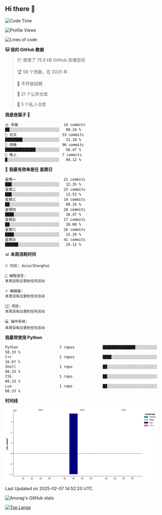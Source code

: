 ## Hi there 👋

<!--
**ZeroMapleQvQ/ZeroMapleQvQ** is a ✨ _special_ ✨ repository because its `README.md` (this file) appears on your GitHub profile.

Here are some ideas to get you started:

- 🔭 I’m currently working on ...
- 🌱 I’m currently learning ...
- 👯 I’m looking to collaborate on ...
- 🤔 I’m looking for help with ...
- 💬 Ask me about ...
- 📫 How to reach me: ...
- 😄 Pronouns: ...
- ⚡ Fun fact: ...
-->

<!--START_SECTION:waka-->
![Code Time](http://img.shields.io/badge/Code%20Time-1%20hr%2045%20mins-blue)

![Profile Views](http://img.shields.io/badge/%E4%B8%AA%E4%BA%BA%E8%B5%84%E6%96%99%E8%A7%82%E7%9C%8B%E6%AC%A1%E6%95%B0-7-blue)

![Lines of code](https://img.shields.io/badge/%E4%BB%8E%E3%80%8CHello%20World%E3%80%8D%E8%B5%B7%E6%88%91%E5%B7%B2%E7%BB%8F%E5%86%99%E4%BA%86-3.8%20million%20%E8%A1%8C%E4%BB%A3%E7%A0%81-blue)

**🐱 我的 GitHub 数据** 

> 📦  使用了 75.9 kB GitHub 存储空间 
 > 
> 🏆 59 个贡献，在 2025 年
 > 
> 🚫 不开放招聘
 > 
> 📜 21 个公共仓库 
 > 
> 🔑 5 个私人仓库 
 > 
**我是夜猫子 🦉** 

```text
🌞 早晨                     14 commits          ██░░░░░░░░░░░░░░░░░░░░░░░   08.24 % 
🌆 白天                     53 commits          ████████░░░░░░░░░░░░░░░░░   31.18 % 
🌃 傍晚                     96 commits          ██████████████░░░░░░░░░░░   56.47 % 
🌙 晚上                     7 commits           █░░░░░░░░░░░░░░░░░░░░░░░░   04.12 % 
```
📅 **我最有效率是在 星期日** 

```text
星期一                      21 commits          ███░░░░░░░░░░░░░░░░░░░░░░   12.35 % 
星期二                      23 commits          ███░░░░░░░░░░░░░░░░░░░░░░   13.53 % 
星期三                      14 commits          ██░░░░░░░░░░░░░░░░░░░░░░░   08.24 % 
星期四                      28 commits          ████░░░░░░░░░░░░░░░░░░░░░   16.47 % 
星期五                      17 commits          ██░░░░░░░░░░░░░░░░░░░░░░░   10.00 % 
星期六                      26 commits          ████░░░░░░░░░░░░░░░░░░░░░   15.29 % 
星期日                      41 commits          ██████░░░░░░░░░░░░░░░░░░░   24.12 % 
```


📊 **本周消耗时间** 

```text
🕑︎ 时区: Asia/Shanghai

💬 编程语言: 
本周没有记录到任何活动

🔥 编辑器: 
本周没有记录到任何活动

🐱‍💻 项目: 
本周没有记录到任何活动

💻 操作系统: 
本周没有记录到任何活动
```

**我最常使用 Python** 

```text
Python                   7 repos             ███████████████░░░░░░░░░░   58.33 % 
C++                      2 repos             ████░░░░░░░░░░░░░░░░░░░░░   16.67 % 
Shell                    1 repo              ██░░░░░░░░░░░░░░░░░░░░░░░   08.33 % 
CSS                      1 repo              ██░░░░░░░░░░░░░░░░░░░░░░░   08.33 % 
Lua                      1 repo              ██░░░░░░░░░░░░░░░░░░░░░░░   08.33 % 
```



**时间线**

![Lines of Code chart](https://raw.githubusercontent.com/bkctwy/bkctwy/main/assets/bar_graph.png)


 Last Updated on 2025-02-07 14:52:20 UTC
<!--END_SECTION:waka-->


![Anurag's GitHub stats](https://grs.bkctwy.tech/api?username=bkctwy&theme=dracula&show_icons=true)


[![Top Langs](https://grs.bkctwy.tech/api/top-langs/?username=bkctwy&layout=compact&theme=dracula)](https://github.com/anuraghazra/github-readme-stats)
